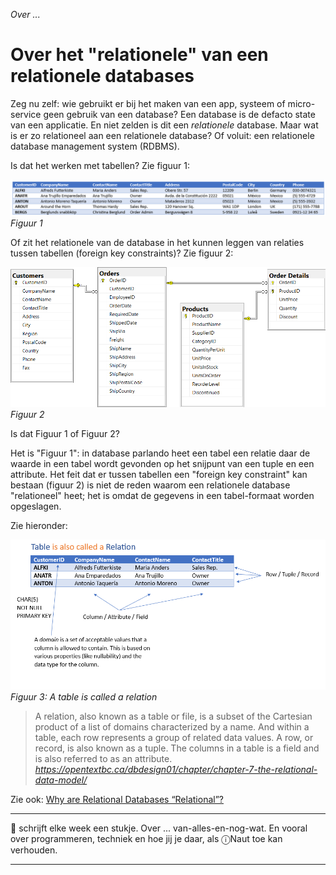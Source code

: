 *Over ...*

# Over het "relationele" van een relationele databases

Zeg nu zelf: wie gebruikt er bij het maken van een app, systeem of micro-service geen gebruik van een database? Een database is de defacto state van een applicatie. En niet zelden is dit een *relationele* database. Maar wat is er zo relationeel aan een relationele database? Of voluit: een relationele database management system (RDBMS).

Is dat het werken met tabellen? Zie figuur 1:

![Tabel](./2024-week-18%20table.png)<br/><cite>Figuur 1</cite>

Of zit het relationele van de database in het kunnen leggen van relaties tussen tabellen (foreign key constraints)? Zie figuur 2:

![Relatie](./2024-week-18%20erd.png)<br/><cite>Figuur 2</cite>

Is dat Figuur 1 of Figuur 2?


Het is "Figuur 1": in database parlando heet een tabel een relatie daar de waarde in een tabel wordt gevonden op het snijpunt van een tuple en een attribute. Het feit dat er tussen tabellen een "foreign key constraint" kan bestaan (figuur 2) is niet de reden waarom een relationele database "relationeel" heet; het is omdat de gegevens in een tabel-formaat worden opgeslagen.

Zie hieronder:

![A table is called a relation](./2024-week-18%20table_is_relation.png)<br/><cite>Figuur 3: A table is called a relation</cite>

> A relation, also known as a table or file, is a subset of the Cartesian product of a list of domains characterized by a name. And within a table, each row represents a group of related data values. A row, or record, is also known as a tuple. The columns in a table is a field and is also referred to as an attribute.<br/><cite>
https://opentextbc.ca/dbdesign01/chapter/chapter-7-the-relational-data-model/</cite>


Zie ook: [Why are Relational Databases “Relational”?](https://vertabelo.com/blog/why-are-relational-databases-relational/)


---

🍐 schrijft elke week een stukje. Over ... van-alles-en-nog-wat. 
En vooral over programmeren, techniek en hoe jij je daar, als &#9432;Naut toe kan verhouden.

---
